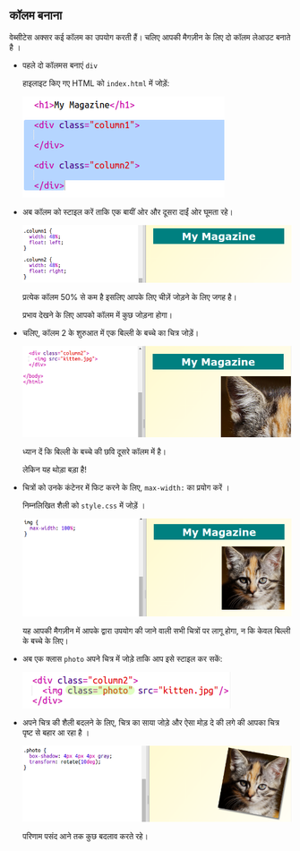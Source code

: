 ## कॉलम बनाना

वेब्सीटेस अक्सर कई कॉलम का उपयोग करती हैं। चलिए आपकी मैगज़ीन के लिए दो कॉलम लेआउट बनाते है ।

+ पहले दो कॉलमस बनाएं `div`
    
    हाइलाइट किए गए HTML को `index.html` में जोड़ें:
    
    ![स्क्रीनशॉट](images/magazine-columns.png)

+ अब कॉलम को स्टाइल करें ताकि एक बायीं ओर और दूसरा दाईं ओर घूमता रहे।
    
    ![स्क्रीनशॉट](images/magazine-columns-style.png)
    
    प्रत्येक कॉलम 50% से कम है इसलिए आपके लिए चीज़ें जोड़ने के लिए जगह है।
    
    प्रभाव देखने के लिए आपको कॉलम में कुछ जोड़ना होगा।

+ चलिए, कॉलम 2 के शुरुआत में एक बिल्ली के बच्चे का चित्र जोड़ें।
    
    ![स्क्रीनशॉट](images/magazine-kitten.png)
    
    ध्यान दें कि बिल्ली के बच्चे की छवि दूसरे कॉलम में है।
    
    लेकिन यह थोड़ा बड़ा है!

+ चित्रों को उनके कंटेनर में फिट करने के लिए, `max-width:` का प्रयोग करें ।
    
    निम्नलिखित शैली को `style.css` में जोड़ें ।
    
    ![स्क्रीनशॉट](images/magazine-img-width.png)
    
    यह आपकी मैगज़ीन में आपके द्वारा उपयोग की जाने वाली सभी चित्रों पर लागू होगा, न कि केवल बिल्ली के बच्चे के लिए।

+ अब एक क्लास `photo` अपने चित्र में जोड़े ताकि आप इसे स्टाइल कर सकें:
    
    ![स्क्रीनशॉट](images/magazine-photo.png)

+ अपने चित्र की शैली बदलने के लिए, चित्र का साया जोड़े और ऐसा मोड़ दे की लगे की आपका चित्र पृष्ट से बहार आ रहा है ।
    
    ![स्क्रीनशॉट](images/magazine-photo-style.png)
    
    परिणाम पसंद आने तक कुछ बदलाव करते रहे।